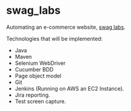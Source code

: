 # swag_labs

Automating an e-commerce website, [swag labs](https://www.saucedemo.com/v1/).

Technologies that will be implemented:

- Java
- Maven
- Selenium WebDriver
- Cucumber BDD
- Page object model
- Git
- Jenkins (Running on AWS an EC2 Instance).
- Jira reporting.
- Test screen capture.
